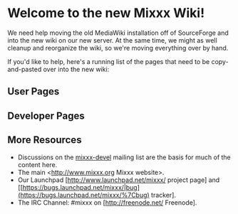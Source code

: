 # Welcome to the new Mixxx Wiki\!

We need help moving the old MediaWiki installation off of SourceForge
and into the new wiki on our new server. At the same time, we might as
well cleanup and reorganize the wiki, so we're moving everything over by
hand.

If you'd like to help, here's a running list of the pages that need to
be copy-and-pasted over into the new wiki:

## User Pages

## Developer Pages

## More Resources

  - Discussions on the
    [mixxx-devel](https://lists.sourceforge.net/lists/listinfo/mixxx-devel)
    mailing list are the basis for much of the content here.
  - The main <http://www.mixxx.org Mixxx website>.
  - Our Launchpad \[<http://www.launchpad.net/mixxx/> project page\] and
    \[[https://bugs.launchpad.net/mixxx/|bug](https://bugs.launchpad.net/mixxx/%7Cbug)
    tracker\].
  - The IRC Channel: \#mixxx on \[<http://freenode.net/> Freenode\].

